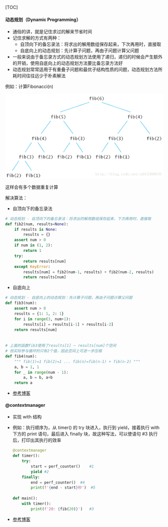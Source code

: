 [TOC]

#### 动态规划（Dynamic Programming）

- 通俗的讲，就是记住求过的解来节省时间
- 记住求解的方式有两种：
  - 自顶向下的备忘录法：将求出的解用数组保存起来，下次再用时，直接取
  - 自底向上的动态规划：先计算子问题，再由子问题计算父问题
- 一般来说由于备忘录方式的动态规划方法使用了递归，递归的时候会产生额外的开销，使用自底向上的动态规划方法要比备忘录方法好
- 动态规划常常适用于有重叠子问题和最优子结构性质的问题，动态规划方法所耗时间往往远少于朴素解法

例如：计算Fibonacci(n)

![Dynamic Programming](DP.png)

这样会有多个数据重复计算

解决算法：

- 自顶向下的备忘录法

```python
# 动态规划 - 自顶向下的备忘录法：将求出的解用数组保存起来，下次再用时，直接取
def fib2(num, results=None):
    if results is None:
        results = {}
    assert num > 0
    if num in (1, 2):
        return 1
    try:
        return results[num]
    except KeyError:
        results[num] = fib2(num-1, results) + fib2(num-2, results)
        return results[num]
```

- 自底向上

```python
# 动态规划 - 自底向上的动态规划：先计算子问题，再由子问题计算父问题
def fib3(num):
    assert num > 0
    results = {1: 1, 2: 1}
    for i in range(3, num+1):
        results[i] = results[i-1] + results[i-2]
    return results[num]


# 上面的函数fib3使用了results[1] ~ results[num]个空间
# 但实际参与循环的只有2个值，因此空间上可进一步压缩
def fib4(num):
    """ fib(1)=1 fib(2)=1 ... fib(n)=fib(n-1) + fib(n-2) """
    a, b = 1, 1
    for _ in range(num - 1):
        a, b = b, a+b
    return a
```

- [参考博客](https://blog.csdn.net/u013309870/article/details/75193592)



#### @contextmanager

- 实现 with 结构

- 例如：执行顺序为，从 timer() 的 try 块进入，执行到 yield，接着执行 with 下方的 print 语句，最后进入 finally 块，故这种写法，可以使语句 #3 执行后，打印出其执行的效率

  ```python
  @contextmanager
  def timer():
      try:
          start = perf_counter()	#1
          yield	#2
      finally:
          end = perf_counter()	#4
          print(f'{end - start}秒')	#5
          
  def main():
      with timer():
          print(f'20: {fib(20)}')	#3
  ```

- [参考博客](https://blog.csdn.net/qq_30242609/article/details/52926646)